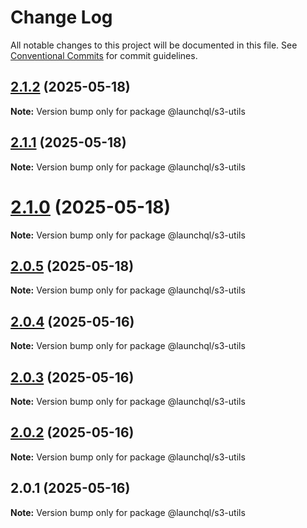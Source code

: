 # Change Log

All notable changes to this project will be documented in this file.
See [Conventional Commits](https://conventionalcommits.org) for commit guidelines.

## [2.1.2](https://github.com/launchql/launchql/compare/@launchql/s3-utils@2.1.1...@launchql/s3-utils@2.1.2) (2025-05-18)

**Note:** Version bump only for package @launchql/s3-utils





## [2.1.1](https://github.com/launchql/launchql/compare/@launchql/s3-utils@2.1.0...@launchql/s3-utils@2.1.1) (2025-05-18)

**Note:** Version bump only for package @launchql/s3-utils





# [2.1.0](https://github.com/launchql/launchql/compare/@launchql/s3-utils@2.0.5...@launchql/s3-utils@2.1.0) (2025-05-18)

**Note:** Version bump only for package @launchql/s3-utils





## [2.0.5](https://github.com/launchql/launchql/compare/@launchql/s3-utils@2.0.4...@launchql/s3-utils@2.0.5) (2025-05-18)

**Note:** Version bump only for package @launchql/s3-utils





## [2.0.4](https://github.com/launchql/launchql/compare/@launchql/s3-utils@2.0.3...@launchql/s3-utils@2.0.4) (2025-05-16)

**Note:** Version bump only for package @launchql/s3-utils





## [2.0.3](https://github.com/launchql/launchql/compare/@launchql/s3-utils@2.0.2...@launchql/s3-utils@2.0.3) (2025-05-16)

**Note:** Version bump only for package @launchql/s3-utils





## [2.0.2](https://github.com/launchql/launchql/compare/@launchql/s3-utils@2.0.1...@launchql/s3-utils@2.0.2) (2025-05-16)

**Note:** Version bump only for package @launchql/s3-utils





## 2.0.1 (2025-05-16)

**Note:** Version bump only for package @launchql/s3-utils
